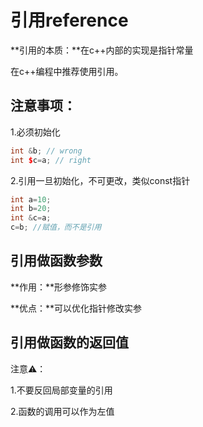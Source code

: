 # 引用reference

**引用的本质：**在c++内部的实现是指针常量

在c++编程中推荐使用引用。



## 注意事项：

1.必须初始化

```c++ 
int &b; // wrong
int $c=a; // right
```

2.引用一旦初始化，不可更改，类似const指针

```c++
int a=10;
int b=20;
int &c=a;
c=b; //赋值，而不是引用
```



## 引用做函数参数

**作用：**形参修饰实参

**优点：**可以优化指针修改实参



## 引用做函数的返回值

注意⚠️：

1.不要反回局部变量的引用

2.函数的调用可以作为左值

